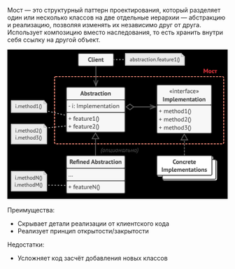 Мост — это структурный паттерн проектирования, который разделяет один или несколько классов на две отдельные иерархии — абстракцию и реализацию,
позволяя изменять их независимо друг от друга. Использует композицию вместо наследования, то есть хранить внутри себя ссылку на другой объект.

![img.png](img.png)

Преимущества:

- Скрывает детали реализации от клиентского кода
- Реализует принцип открытости/закрытости

Недостатки:

- Усложняет код засчёт добавления новых классов